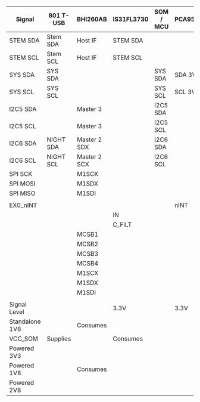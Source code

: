 | Signal         | 801 T-USB | BHI260AB     | IS31FL3730 | SOM / MCU | PCA9555 | CAM connectors  | Breakout   |
|----------------|-----------|--------------|------------|-----------|---------|-----------------|------------|
| STEM SDA       | Stem SDA  | Host IF      | STEM SDA   |           |         |                 |            |
| STEM SCL       | Stem SCL  | Host IF      | STEM SCL   |           |         |                 |            |
| SYS SDA        | SYS SDA   |              |            | SYS SDA   | SDA 3V3 |                 |            |
| SYS SCL        | SYS SCL   |              |            | SYS SCL   | SCL 3V3 |                 |            |
| I2C5 SDA       |           | Master 3     |            | I2C5 SDA  |         | Left SCCB       |            |
| I2C5 SCL       |           | Master 3     |            | I2C5 SCL  |         | Left SCCB       |            |
| I2C6 SDA       | NIGHT SDA | Master 2 SDX |            | I2C6 SDA  |         | Right SCCB      |            |
| I2C6 SCL       | NIGHT SCL | Master 2 SCX |            | I2C6 SCL  |         | Right SCCB      |            |
| SPI SCK        |           | M1SCK        |            |           |         |                 | SPI SCK    |
| SPI MOSI       |           | M1SDX        |            |           |         |                 | SPI MOSI   |
| SPI MISO       |           | M1SDI        |            |           |         |                 | SPI MISO   |
|                |           |              |            |           |         |                 |            |
| EX0_nINT       |           |              |            |           | nINT    |                 |            |
|                |           |              | IN         |           |         |                 | LED_AUDIO  |
|                |           |              | C_FILT     |           |         |                 | LED_FILTER |
|                |           | MCSB1        |            |           |         |                 | GPIO       |
|                |           | MCSB2        |            |           |         |                 | GPIO       |
|                |           | MCSB3        |            |           |         |                 | GPIO       |
|                |           | MCSB4        |            |           |         |                 | GPIO       |
|                |           | M1SCX        |            |           |         |                 | M1SCX      |
|                |           | M1SDX        |            |           |         |                 | M1SDX      |
|                |           | M1SDI        |            |           |         |                 | M1SDI      |
|                |           |              |            |           |         |                 |            |
| Signal Level   |           |              | 3.3V       |           | 3.3V    |                 |            |
| Standalone 1V8 |           | Consumes     |            |           |         | VCC_1V8         |            |
| VCC_SOM        | Supplies  |              | Consumes   |           |         |                 | VCC_SOM    |
| Powered 3V3    |           |              |            |           |         | AF_VDD          |            |
| Powered 1V8    |           | Consumes     |            |           |         | DOVDD + VCC_1V8 |            |
| Powered 2V8    |           |              |            |           |         | AVDD_2V8        |            |

